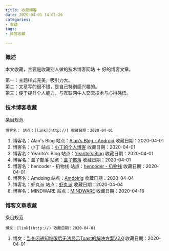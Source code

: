 ```yaml
---
title: 收藏博客
date: 2020-04-01 14:01:26
categories:
- 收藏
tags:
- 博客收藏

---
```


### 概述
本文收藏，主要是收藏别人做的技术博客网站 ＋ 好的博客文章。  

第一：主题样式完美，吸引力大。  
第二：文章写的很不错，是自己特别感兴趣的。  
第三：便于提升个人能力，与互联网牛人交流技术与心得感悟。  

<!--more-->
### 技术博客收藏
条目规范

```
博客名： 站点：[link](http://) 收藏日期：2020-04-01
```

1. 博客名：Alan's Blog 站点：[Alan's Blog - Android](https://www.alankeene.com/)  收藏日期：2020-04-01
2. 博客名：小丁 站点：[小丁的个人博客](https://tding.top/)  收藏日期：2020-04-01
3. 博客名：Yearito's Blog 站点：[Yearito's Blog](http://yearito.cn/top/) 收藏日期：2020-04-01
4. 博客名：盒子部落 站点：[盒子部落](https://www.hezibuluo.com/) 收藏日期：2020-04-01
5. 博客名：hencoder - 扔物线 站点：[hencoder - 扔物线](https://hencoder.com/tag/hui-zhi/) 收藏日期：2020-04-01
6. 博客名：Amdoing 站点：[Amdoing](http://www.amdoing.com/) 收藏日期：2020-04-04
7. 博客名：虾丸派 站点：[虾丸派](https://www.playpi.org/) 收藏日期：2020-04-04
8. 博客名：MINDWARE 站点：[MINDWARE](https://zhailiange.com/) 收藏日期：2020-04-16


### 博客文章收藏
条目规范

```
博文：[link](http://) 收藏日期：2020-04-01
```

1. 博文：[当关闭通知权限后无法显示Toast的解决方案V2.0](https://blog.csdn.net/qq_25867141/article/details/74194503) 收藏日期：2020-04-01